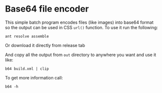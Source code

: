 # Base64 file encoder

This simple batch program encodes files (like images) into base64 format so the output can be used in CSS `url()` function. To use it run the following:

`ant resolve assemble`

Or download it directly from release tab

And copy all the output from `out` directory to anywhere you want and use it like:

`b64 build.xml | clip`

To get more information call:

`b64 -h`
